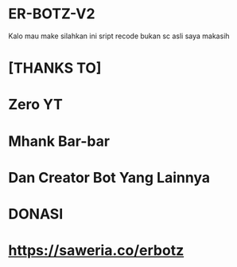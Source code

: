 # ER-BOTZ-V2
Kalo mau make silahkan ini sript recode bukan sc asli saya makasih

# [THANKS TO]
# Zero YT
# Mhank Bar-bar
# Dan Creator Bot Yang Lainnya
# DONASI
# https://saweria.co/erbotz 
